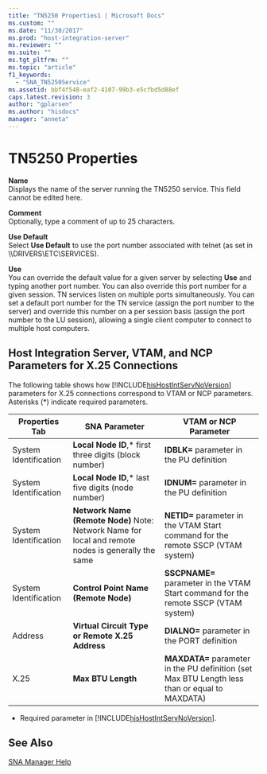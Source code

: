 ```yaml
---
title: "TN5250 Properties1 | Microsoft Docs"
ms.custom: ""
ms.date: "11/30/2017"
ms.prod: "host-integration-server"
ms.reviewer: ""
ms.suite: ""
ms.tgt_pltfrm: ""
ms.topic: "article"
f1_keywords: 
  - "SNA_TN5250Service"
ms.assetid: bbf4f548-eaf2-4107-99b3-e5cfbd5d88ef
caps.latest.revision: 3
author: "gplarsen"
ms.author: "hisdocs"
manager: "anneta"
---
```

# TN5250 Properties
**Name**  
 Displays the name of the server running the TN5250 service. This field cannot be edited here.  
  
 **Comment**  
 Optionally, type a comment of up to 25 characters.  
  
 **Use Default**  
 Select **Use Default** to use the port number associated with telnet (as set in \\\DRIVERS\ETC\SERVICES).  
  
 **Use**  
 You can override the default value for a given server by selecting **Use** and typing another port number. You can also override this port number for a given session. TN services listen on multiple ports simultaneously. You can set a default port number for the TN service (assign the port number to the server) and override this number on a per session basis (assign the port number to the LU session), allowing a single client computer to connect to multiple host computers.  
  
## Host Integration Server, VTAM, and NCP Parameters for X.25 Connections  
 The following table shows how [!INCLUDE[hisHostIntServNoVersion](../includes/hishostintservnoversion-md.md)] parameters for X.25 connections correspond to VTAM or NCP parameters. Asterisks (*) indicate required parameters.  
  
|Properties Tab|SNA Parameter|VTAM or NCP Parameter|  
|--------------------|-------------------|---------------------------|  
|System Identification|**Local Node ID**,* first three digits (block number)|**IDBLK=** parameter in the PU definition|  
|System Identification|**Local Node ID**,* last five digits (node number)|**IDNUM=** parameter in the PU definition|  
|System Identification|**Network Name (Remote Node)** Note: Network Name for local and remote nodes is generally the same|**NETID=** parameter in the VTAM Start command for the remote SSCP (VTAM system)|  
|System Identification|**Control Point Name (Remote Node)**|**SSCPNAME=** parameter in the VTAM Start command for the remote SSCP (VTAM system)|  
|Address|**Virtual Circuit Type or Remote X.25 Address**|**DIALNO=** parameter in the PORT definition|  
|X.25|**Max BTU Length**|**MAXDATA=** parameter in the PU definition (set Max BTU Length less than or equal to MAXDATA)|  
  
- Required parameter in [!INCLUDE[hisHostIntServNoVersion](../includes/hishostintservnoversion-md.md)].  
  
## See Also  
 [SNA Manager Help](../core/sna-manager-help1.md)